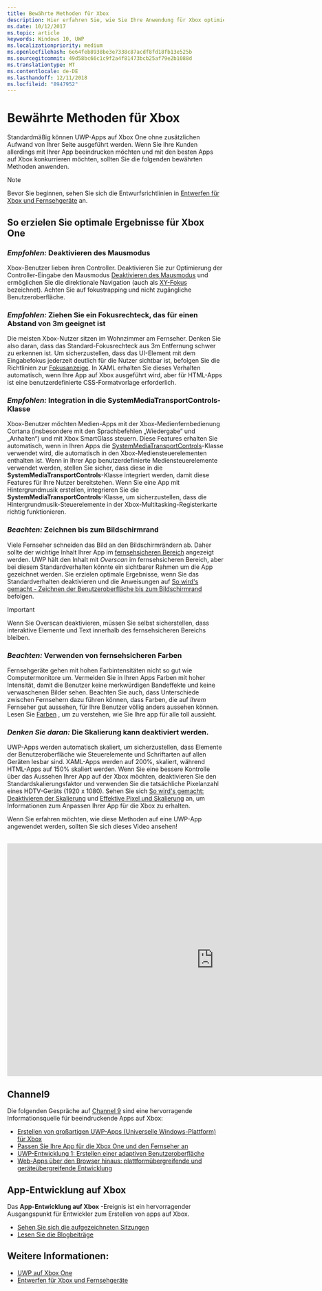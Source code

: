 ```yaml
---
title: Bewährte Methoden für Xbox
description: Hier erfahren Sie, wie Sie Ihre Anwendung für Xbox optimieren.
ms.date: 10/12/2017
ms.topic: article
keywords: Windows 10, UWP
ms.localizationpriority: medium
ms.openlocfilehash: 6e64feb8938be3e7338c87acdf8fd18fb13e525b
ms.sourcegitcommit: 49d58bc66c1c9f2a4f81473bcb25af79e2b1088d
ms.translationtype: MT
ms.contentlocale: de-DE
ms.lasthandoff: 12/11/2018
ms.locfileid: "8947952"
---
```

# <a name="xbox-best-practices"></a>Bewährte Methoden für Xbox

Standardmäßig können UWP-Apps auf Xbox One ohne zusätzlichen Aufwand von Ihrer Seite ausgeführt werden. Wenn Sie Ihre Kunden allerdings mit Ihrer App beeindrucken möchten und mit den besten Apps auf Xbox konkurrieren möchten, sollten Sie die folgenden bewährten Methoden anwenden.
  > [!NOTE]
  > Bevor Sie beginnen, sehen Sie sich die Entwurfsrichtlinien in [Entwerfen für Xbox und Fernsehgeräte](../design/devices/designing-for-tv.md) an.   

## <a name="to-build-the-best-experiences-for-xbox-one"></a>So erzielen Sie optimale Ergebnisse für Xbox One

### <a name="do-turn-off-mouse-mode"></a>*Empfohlen:* Deaktivieren des Mausmodus

Xbox-Benutzer lieben ihren Controller. Deaktivieren Sie zur Optimierung der Controller-Eingabe den Mausmodus [Deaktivieren des Mausmodus](how-to-disable-mouse-mode.md) und ermöglichen Sie die direktionale Navigation (auch als [XY-Fokus](../design/devices/designing-for-tv.md#xy-focus-navigation-and-interaction) bezeichnet). Achten Sie auf fokustrapping und nicht zugängliche Benutzeroberfläche.

### <a name="do-draw-a-focus-rectangle-that-is-appropriate-for-a-10-foot-experience"></a>*Empfohlen:* Ziehen Sie ein Fokusrechteck, das für einen Abstand von 3m geeignet ist

Die meisten Xbox-Nutzer sitzen im Wohnzimmer am Fernseher. Denken Sie also daran, dass das Standard-Fokusrechteck aus 3m Entfernung schwer zu erkennen ist. Um sicherzustellen, dass das UI-Element mit dem Eingabefokus jederzeit deutlich für die Nutzer sichtbar ist, befolgen Sie die Richtlinien zur [Fokusanzeige](../design/devices/designing-for-tv.md#focus-visual). In XAML erhalten Sie dieses Verhalten automatisch, wenn Ihre App auf Xbox ausgeführt wird, aber für HTML-Apps ist eine benutzerdefinierte CSS-Formatvorlage erforderlich.

### <a name="do-integrate-with-the-systemmediatransportcontrols-class"></a>*Empfohlen:* Integration in die SystemMediaTransportControls-Klasse

Xbox-Benutzer möchten Medien-Apps mit der Xbox-Medienfernbedienung Cortana (insbesondere mit den Sprachbefehlen „Wiedergabe“ und „Anhalten“) und mit Xbox SmartGlass steuern. Diese Features erhalten Sie automatisch, wenn in Ihren Apps die [SystemMediaTransportControls](https://msdn.microsoft.com/library/windows/apps/windows.media.systemmediatransportcontrols.aspx)-Klasse verwendet wird, die automatisch in den Xbox-Mediensteuerelementen enthalten ist. Wenn in Ihrer App benutzerdefinierte Mediensteuerelemente verwendet werden, stellen Sie sicher, dass diese in die **SystemMediaTransportControls**-Klasse integriert werden, damit diese Features für Ihre Nutzer bereitstehen. Wenn Sie eine App mit Hintergrundmusik erstellen, integrieren Sie die **SystemMediaTransportControls**-Klasse, um sicherzustellen, dass die Hintergrundmusik-Steuerelemente in der Xbox-Multitasking-Registerkarte richtig funktionieren.

<!-- ### *Do:* Use adaptive UI to account for snapped apps
One of the unique features of Xbox One is that users can snap apps such as Cortana next to any other app, so your app should respond gracefully when it runs in *fill mode*. Implement [adaptive UI](../get-started/universal-application-platform-guide.md#design-adaptive-ui-with-adaptive-panels) and make sure to test your app during development by snapping an app next to it. -->

### <a name="consider-draw-to-the-edge-of-the-screen"></a>*Beachten:* Zeichnen bis zum Bildschirmrand

Viele Fernseher schneiden das Bild an den Bildschirmrändern ab. Daher sollte der wichtige Inhalt Ihrer App im [fernsehsicheren Bereich](../design/devices/designing-for-tv.md#tv-safe-area) angezeigt werden. UWP hält den Inhalt mit *Overscan* im fernsehsicheren Bereich, aber bei diesem Standardverhalten könnte ein sichtbarer Rahmen um die App gezeichnet werden. Sie erzielen optimale Ergebnisse, wenn Sie das Standardverhalten deaktivieren und die Anweisungen auf [So wird's gemacht - Zeichnen der Benutzeroberfläche bis zum Bildschirmrand](turn-off-overscan.md) befolgen.
> [!IMPORTANT]
  > Wenn Sie Overscan deaktivieren, müssen Sie selbst sicherstellen, dass interaktive Elemente und Text innerhalb des fernsehsicheren Bereichs bleiben. 

### <a name="consider-use-tv-safe-colors"></a>*Beachten:* Verwenden von fernsehsicheren Farben

Fernsehgeräte gehen mit hohen Farbintensitäten nicht so gut wie Computermonitore um. Vermeiden Sie in Ihren Apps Farben mit hoher Intensität, damit die Benutzer keine merkwürdigen Bandeffekte und keine verwaschenen Bilder sehen. Beachten Sie auch, dass Unterschiede zwischen Fernsehern dazu führen können, dass Farben, die auf *Ihrem* Fernseher gut aussehen, für Ihre Benutzer völlig anders aussehen können. Lesen Sie [Farben](../design/devices/designing-for-tv.md#colors) , um zu verstehen, wie Sie Ihre app für alle toll aussieht.

### <a name="remember-you-can-disable-scaling"></a>*Denken Sie daran:* Die Skalierung kann deaktiviert werden.

UWP-Apps werden automatisch skaliert, um sicherzustellen, dass Elemente der Benutzeroberfläche wie Steuerelemente und Schriftarten auf allen Geräten lesbar sind. XAML-Apps werden auf 200%, skaliert, während HTML-Apps auf 150% skaliert werden. Wenn Sie eine bessere Kontrolle über das Aussehen Ihrer App auf der Xbox möchten, deaktivieren Sie den Standardskalierungsfaktor und verwenden Sie die tatsächliche Pixelanzahl eines HDTV-Geräts (1920 x 1080). Sehen Sie sich [So wird's gemacht: Deaktivieren der Skalierung](disable-scaling.md) und [Effektive Pixel und Skalierung](../design/basics/design-and-ui-intro.md#effective-pixels-and-scaling) an, um Informationen zum Anpassen Ihrer App für die Xbox zu erhalten.

Wenn Sie erfahren möchten, wie diese Methoden auf eine UWP-App angewendet werden, sollten Sie sich dieses Video ansehen!
</br>
</br>
<iframe src="https://channel9.msdn.com/Blogs/One-Dev-Minute/Tailoring-your-UWP-app-for-Xbox/player" width="960" height="540" allowFullScreen frameBorder="0"></iframe>

## <a name="channel-9"></a>Channel9

Die folgenden Gespräche auf [Channel 9](https://channel9.msdn.com/) sind eine hervorragende Informationsquelle für beeindruckende Apps auf Xbox:

- [Erstellen von großartigen UWP-Apps (Universelle Windows-Plattform) für Xbox](https://channel9.msdn.com/Events/Build/2016/B883)
- [Passen Sie Ihre App für die Xbox One und den Fernseher an](https://channel9.msdn.com/Events/Build/2016/T651-R1)
- [UWP-Entwicklung 1: Erstellen einer adaptiven Benutzeroberfläche](https://channel9.msdn.com/Events/Build/2016/L724-R1)
- [Web-Apps über den Browser hinaus: plattformübergreifende und geräteübergreifende Entwicklung](https://channel9.msdn.com/Events/Build/2016/B888)

## <a name="app-dev-on-xbox"></a>App-Entwicklung auf Xbox

Das **App-Entwicklung auf Xbox** -Ereignis ist ein hervorragender Ausgangspunkt für Entwickler zum Erstellen von apps auf Xbox.

* [Sehen Sie sich die aufgezeichneten Sitzungen](https://developer.microsoft.com/windows/projects/campaigns/app-dev-on-xbox-event#WatchNow)
* [Lesen Sie die Blogbeiträge](https://developer.microsoft.com/windows/projects/campaigns/app-dev-on-xbox-event#BlogSeries)

## <a name="see-also"></a>Weitere Informationen:

- [UWP auf Xbox One](index.md)
- [Entwerfen für Xbox und Fernsehgeräte](../design/devices/designing-for-tv.md)
